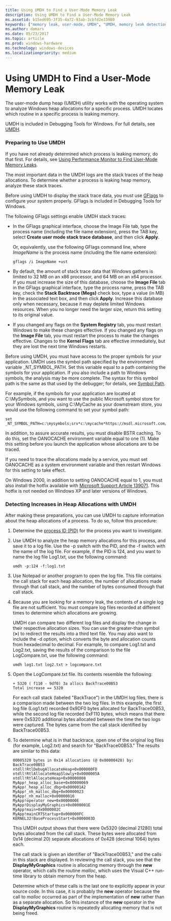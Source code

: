 ```yaml
---
title: Using UMDH to Find a User-Mode Memory Leak
description: Using UMDH to Find a User-Mode Memory Leak
ms.assetid: b15ed695-3f35-4a72-93ab-3cbfd2e33980
keywords: ["memory leak, user-mode, UMDH", "UMDH, memory leak detection"]
ms.author: domars
ms.date: 05/23/2017
ms.topic: article
ms.prod: windows-hardware
ms.technology: windows-devices
ms.localizationpriority: medium
---
```


# Using UMDH to Find a User-Mode Memory Leak


The user-mode dump heap (UMDH) utility works with the operating system to analyze Windows heap allocations for a specific process. UMDH locates which routine in a specific process is leaking memory.

UMDH is included in Debugging Tools for Windows. For full details, see [UMDH](umdh.md).

### <span id="preparing_to_use_umdh"></span><span id="PREPARING_TO_USE_UMDH"></span>Preparing to Use UMDH

If you have not already determined which process is leaking memory, do that first. For details, see [Using Performance Monitor to Find User-Mode Memory Leaks](using-performance-monitor-to-find-a-user-mode-memory-leak.md).

The most important data in the UMDH logs are the stack traces of the heap allocations. To determine whether a process is leaking heap memory, analyze these stack traces.

Before using UMDH to display the stack trace data, you must use [GFlags](gflags.md) to configure your system properly. GFlags is included in Debugging Tools for Windows.

The following GFlags settings enable UMDH stack traces:

-   In the GFlags graphical interface, choose the Image File tab, type the process name (including the file name extension), press the TAB key, select **Create user mode stack trace database**, and then click **Apply**.

    Or, equivalently, use the following GFlags command line, where *ImageName* is the process name (including the file name extension):

    ```
    gflags /i ImageName +ust 
    ```

-   By default, the amount of stack trace data that Windows gathers is limited to 32 MB on an x86 processor, and 64 MB on an x64 processor. If you must increase the size of this database, choose the **Image File** tab in the GFlags graphical interface, type the process name, press the TAB key, check the **Stack Backtrace (Megs)** check box, type a value (in MB) in the associated text box, and then click **Apply**. Increase this database only when necessary, because it may deplete limited Windows resources. When you no longer need the larger size, return this setting to its original value.

-   If you changed any flags on the **System Registry** tab, you must restart Windows to make these changes effective. If you changed any flags on the **Image File** tab, you must restart the process to make the changes effective. Changes to the **Kernel Flags** tab are effective immediately, but they are lost the next time Windows restarts.

Before using UMDH, you must have access to the proper symbols for your application. UMDH uses the symbol path specified by the environment variable \_NT\_SYMBOL\_PATH. Set this variable equal to a path containing the symbols for your application. If you also include a path to Windows symbols, the analysis may be more complete. The syntax for this symbol path is the same as that used by the debugger; for details, see [Symbol Path](symbol-path.md).

For example, if the symbols for your application are located at C:\\MySymbols, and you want to use the public Microsoft symbol store for your Windows symbols, using C:\\MyCache as your downstream store, you would use the following command to set your symbol path:

```
set _NT_SYMBOL_PATH=c:\mysymbols;srv*c:\mycache*https://msdl.microsoft.com/download/symbols 
```

In addition, to assure accurate results, you must disable BSTR caching. To do this, set the OANOCACHE environment variable equal to one (1). Make this setting before you launch the application whose allocations are to be traced.

If you need to trace the allocations made by a service, you must set OANOCACHE as a system environment variable and then restart Windows for this setting to take effect.

On Windows 2000, in addition to setting OANOCACHE equal to 1, you must also install the hotfix available with [Microsoft Support Article 139071](http://go.microsoft.com/fwlink/p/?LinkId=241583). This hotfix is not needed on Windows XP and later versions of Windows.

### <span id="detecting_increases_in_heap_allocations_with_umdh"></span><span id="DETECTING_INCREASES_IN_HEAP_ALLOCATIONS_WITH_UMDH"></span>Detecting Increases in Heap Allocations with UMDH

After making these preparations, you can use UMDH to capture information about the heap allocations of a process. To do so, follow this procedure:

1.  Determine the [process ID (PID)](finding-the-process-id.md) for the process you want to investigate.

2.  Use UMDH to analyze the heap memory allocations for this process, and save it to a log file. Use the -p switch with the PID, and the -f switch with the name of the log file. For example, if the PID is 124, and you want to name the log file Log1.txt, use the following command:

    ```
    umdh -p:124 -f:log1.txt 
    ```

3.  Use Notepad or another program to open the log file. This file contains the call stack for each heap allocation, the number of allocations made through that call stack, and the number of bytes consumed through that call stack.

4.  Because you are looking for a memory leak, the contents of a single log file are not sufficient. You must compare log files recorded at different times to determine which allocations are growing.

    UMDH can compare two different log files and display the change in their respective allocation sizes. You can use the greater-than symbol (**&gt;**) to redirect the results into a third text file. You may also want to include the -d option, which converts the byte and allocation counts from hexadecimal to decimal. For example, to compare Log1.txt and Log2.txt, saving the results of the comparison to the file LogCompare.txt, use the following command:

    ```
    umdh log1.txt log2.txt > logcompare.txt 
    ```

5.  Open the LogCompare.txt file. Its contents resemble the following:

    ```
    + 5320 ( f110 - 9df0) 3a allocs BackTrace00B53 
    Total increase == 5320 
    ```

    For each call stack (labeled "BackTrace") in the UMDH log files, there is a comparison made between the two log files. In this example, the first log file (Log1.txt) recorded 0x9DF0 bytes allocated for BackTrace00B53, while the second log file recorded 0xF110 bytes, which means that there were 0x5320 additional bytes allocated between the time the two logs were captured. The bytes came from the call stack identified by BackTrace00B53.

6.  To determine what is in that backtrace, open one of the original log files (for example, Log2.txt) and search for "BackTrace00B53." The results are similar to this data:

    ```
    00005320 bytes in 0x14 allocations (@ 0x00000428) by: BackTrace00B53
    ntdll!RtlDebugAllocateHeap+0x000000FD
    ntdll!RtlAllocateHeapSlowly+0x0000005A
    ntdll!RtlAllocateHeap+0x00000808
    MyApp!_heap_alloc_base+0x00000069
    MyApp!_heap_alloc_dbg+0x000001A2
    MyApp!_nh_malloc_dbg+0x00000023
    MyApp!_nh_malloc+0x00000016
    MyApp!operator new+0x0000000E
    MyApp!DisplayMyGraphics+0x0000001E
    MyApp!main+0x0000002C
    MyApp!mainCRTStartup+0x000000FC
    KERNEL32!BaseProcessStart+0x0000003D 
    ```

    This UMDH output shows that there were 0x5320 (decimal 21280) total bytes allocated from the call stack. These bytes were allocated from 0x14 (decimal 20) separate allocations of 0x428 (decimal 1064) bytes each.

    The call stack is given an identifier of "BackTrace00B53," and the calls in this stack are displayed. In reviewing the call stack, you see that the **DisplayMyGraphics** routine is allocating memory through the **new** operator, which calls the routine *malloc*, which uses the Visual C++ run-time library to obtain memory from the heap.

    Determine which of these calls is the last one to explicitly appear in your source code. In this case, it is probably the **new** operator because the call to *malloc* occurred as part of the implementation of **new** rather than as a separate allocation. So this instance of the **new** operator in the **DisplayMyGraphics** routine is repeatedly allocating memory that is not being freed.

 

 





